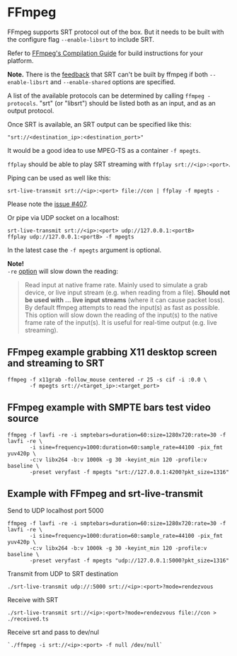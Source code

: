 # FFmpeg

FFmpeg supports SRT protocol out of the box. But it needs to be built with the configure flag `--enable-libsrt` to include SRT.

Refer to [FFmpeg's Compilation Guide](https://trac.ffmpeg.org/wiki/CompilationGuide) for build instructions for your platform.

**Note.** There is the [feedback](https://github.com/Haivision/srt/issues/1176) that SRT can't be built by ffmpeg if both `--enable-libsrt` and `--enable-shared` options are specified.

A list of the available protocols can be determined by calling `ffmpeg -protocols`.  "srt" \(or "libsrt"\) should be listed both as an input, and as an output protocol.

Once SRT is available, an SRT output can be specified like this:

```text
"srt://<destination_ip>:<destination_port>"
```

It would be a good idea to use MPEG-TS as a container `-f mpegts`.

`ffplay` should be able to play SRT streaming with `ffplay srt://<ip>:<port>`.

Piping can be used as well like this:

```text
srt-live-transmit srt://<ip>:<port> file://con | ffplay -f mpegts -
```

Please note the [issue \#407](https://github.com/Haivision/srt/issues/407).

Or pipe via UDP socket on a localhost:

```text
srt-live-transmit srt://<ip>:<port> udp://127.0.0.1:<portB>
ffplay udp://127.0.0.1:<portB> -f mpegts
```

In the latest case the `-f mpegts` argument is optional.

**Note!**  
`-re` [option](https://ffmpeg.org/ffmpeg.html#Advanced-options) will slow down the reading:

> Read input at native frame rate. Mainly used to simulate a grab device, or live input stream \(e.g. when reading from a file\). **Should not be used with ... live input streams** \(where it can cause packet loss\). By default ffmpeg attempts to read the input\(s\) as fast as possible. This option will slow down the reading of the input\(s\) to the native frame rate of the input\(s\). It is useful for real-time output \(e.g. live streaming\).

## FFmpeg example grabbing X11 desktop screen and streaming to SRT

```text
ffmpeg -f x11grab -follow_mouse centered -r 25 -s cif -i :0.0 \
       -f mpegts srt://<target_ip>:<target_port>
```

## FFmpeg example with SMPTE bars test video source

```text
ffmpeg -f lavfi -re -i smptebars=duration=60:size=1280x720:rate=30 -f lavfi -re \
       -i sine=frequency=1000:duration=60:sample_rate=44100 -pix_fmt yuv420p \
       -c:v libx264 -b:v 1000k -g 30 -keyint_min 120 -profile:v baseline \
       -preset veryfast -f mpegts "srt://127.0.0.1:4200?pkt_size=1316"
```

## Example with FFmpeg and srt-live-transmit

Send to UDP localhost port 5000

```text
ffmpeg -f lavfi -re -i smptebars=duration=60:size=1280x720:rate=30 -f lavfi -re \
       -i sine=frequency=1000:duration=60:sample_rate=44100 -pix_fmt yuv420p \
       -c:v libx264 -b:v 1000k -g 30 -keyint_min 120 -profile:v baseline \
       -preset veryfast -f mpegts "udp://127.0.0.1:5000?pkt_size=1316"
```

Transmit from UDP to SRT destination

```text
./srt-live-transmit udp://:5000 srt://<ip>:<port>?mode=rendezvous
```

Receive with SRT

```text
./srt-live-transmit srt://<ip>:<port>?mode=rendezvous file://con > ./received.ts
```

Receive srt and pass to dev/nul

```text
`./ffmpeg -i srt://<ip>:<port> -f null /dev/null`
```

